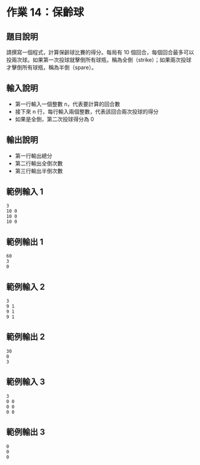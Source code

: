 # 作業 14：保齡球

## 題目說明
請撰寫一個程式，計算保齡球比賽的得分。每局有 10 個回合，每個回合最多可以投兩次球。如果第一次投球就擊倒所有球瓶，稱為全倒（strike）；如果兩次投球才擊倒所有球瓶，稱為半倒（spare）。

## 輸入說明
- 第一行輸入一個整數 n，代表要計算的回合數
- 接下來 n 行，每行輸入兩個整數，代表該回合兩次投球的得分
- 如果是全倒，第二次投球得分為 0

## 輸出說明
- 第一行輸出總分
- 第二行輸出全倒次數
- 第三行輸出半倒次數

## 範例輸入 1
```
3
10 0
10 0
10 0
```

## 範例輸出 1
```
60
3
0
```

## 範例輸入 2
```
3
9 1
9 1
9 1
```

## 範例輸出 2
```
30
0
3
```

## 範例輸入 3
```
3
0 0
0 0
0 0
```

## 範例輸出 3
```
0
0
0
``` 